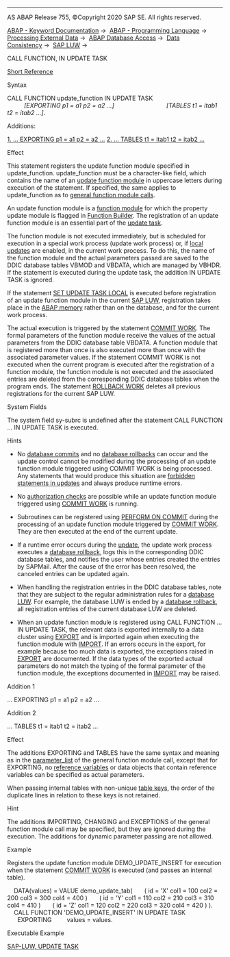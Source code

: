   

* * *

AS ABAP Release 755, ©Copyright 2020 SAP SE. All rights reserved.

[ABAP - Keyword Documentation](https://help.sap.com/doc/abapdocu_755_index_htm/7.55/en-US/abenabap.htm) →  [ABAP - Programming Language](https://help.sap.com/doc/abapdocu_755_index_htm/7.55/en-US/abenabap_reference.htm) →  [Processing External Data](https://help.sap.com/doc/abapdocu_755_index_htm/7.55/en-US/abenabap_language_external_data.htm) →  [ABAP Database Access](https://help.sap.com/doc/abapdocu_755_index_htm/7.55/en-US/abenabap_sql.htm) →  [Data Consistency](https://help.sap.com/doc/abapdocu_755_index_htm/7.55/en-US/abentransaction.htm) →  [SAP LUW](https://help.sap.com/doc/abapdocu_755_index_htm/7.55/en-US/abensap_luw.htm) → 

CALL FUNCTION, IN UPDATE TASK

[Short Reference](https://help.sap.com/doc/abapdocu_755_index_htm/7.55/en-US/abapcall_function_shortref.htm)

Syntax

CALL FUNCTION update\_function IN UPDATE TASK
                              *\[*EXPORTING p1 = a1 p2 = a2 ...*\]*
                              *\[*TABLES t1 = itab1 t2 = itab2 ...*\]*.

Additions:

[1\. ... EXPORTING p1 = a1 p2 = a2 ...](#!ABAP_ADDITION_1@1@)
[2\. ... TABLES t1 = itab1 t2 = itab2 ...](#!ABAP_ADDITION_2@2@)

Effect

This statement registers the update function module specified in update\_function. update\_function must be a character-like field, which contains the name of an [update function module](https://help.sap.com/doc/abapdocu_755_index_htm/7.55/en-US/abenupdate_function_module_glosry.htm "Glossary Entry") in uppercase letters during execution of the statement. If specified, the same applies to update\_function as to [general function module calls](https://help.sap.com/doc/abapdocu_755_index_htm/7.55/en-US/abapcall_function_general.htm).

An update function module is a [function module](https://help.sap.com/doc/abapdocu_755_index_htm/7.55/en-US/abenfunction_module_glosry.htm "Glossary Entry") for which the property update module is flagged in [Function Builder](https://help.sap.com/doc/abapdocu_755_index_htm/7.55/en-US/abenfunction_builder_glosry.htm "Glossary Entry"). The registration of an update function module is an essential part of the [update task](https://help.sap.com/doc/abapdocu_755_index_htm/7.55/en-US/abenupdate_glosry.htm "Glossary Entry").

The function module is not executed immediately, but is scheduled for execution in a special work process (update work process) or, if [local updates](https://help.sap.com/doc/abapdocu_755_index_htm/7.55/en-US/abenlocal_update_glosry.htm "Glossary Entry") are enabled, in the current work process. To do this, the name of the function module and the actual parameters passed are saved to the DDIC database tables VBMOD and VBDATA, which are managed by VBHDR. If the statement is executed during the update task, the addition IN UPDATE TASK is ignored.

If the statement [SET UPDATE TASK LOCAL](https://help.sap.com/doc/abapdocu_755_index_htm/7.55/en-US/abapset_update_task_local.htm) is executed before registration of an update function module in the current [SAP LUW](https://help.sap.com/doc/abapdocu_755_index_htm/7.55/en-US/abensap_luw_glosry.htm "Glossary Entry"), registration takes place in the [ABAP memory](https://help.sap.com/doc/abapdocu_755_index_htm/7.55/en-US/abenabap_memory_glosry.htm "Glossary Entry") rather than on the database, and for the current work process.

The actual execution is triggered by the statement [COMMIT WORK](https://help.sap.com/doc/abapdocu_755_index_htm/7.55/en-US/abapcommit.htm). The formal parameters of the function module receive the values of the actual parameters from the DDIC database table VBDATA. A function module that is registered more than once is also executed more than once with the associated parameter values. If the statement COMMIT WORK is not executed when the current program is executed after the registration of a function module, the function module is not executed and the associated entries are deleted from the corresponding DDIC database tables when the program ends. The statement [ROLLBACK WORK](https://help.sap.com/doc/abapdocu_755_index_htm/7.55/en-US/abaprollback.htm) deletes all previous registrations for the current SAP LUW.

System Fields

The system field sy-subrc is undefined after the statement CALL FUNCTION ... IN UPDATE TASK is executed.

Hints

-   No [database commits](https://help.sap.com/doc/abapdocu_755_index_htm/7.55/en-US/abendatabase_commit_glosry.htm "Glossary Entry") and no [database rollbacks](https://help.sap.com/doc/abapdocu_755_index_htm/7.55/en-US/abendatabase_rollback_glosry.htm "Glossary Entry") can occur and the update control cannot be modified during the processing of an update function module triggered using COMMIT WORK is being processed. Any statements that would produce this situation are [forbidden statements in updates](https://help.sap.com/doc/abapdocu_755_index_htm/7.55/en-US/abendb_commit_during_update.htm) and always produce runtime errors.

-   No [authorization checks](https://help.sap.com/doc/abapdocu_755_index_htm/7.55/en-US/abenauthority_during_update.htm) are possible while an update function module triggered using [COMMIT WORK](https://help.sap.com/doc/abapdocu_755_index_htm/7.55/en-US/abapcommit.htm) is running.

-   Subroutines can be registered using [PERFORM ON COMMIT](https://help.sap.com/doc/abapdocu_755_index_htm/7.55/en-US/abapperform_subr.htm) during the processing of an update function module triggered by [COMMIT WORK](https://help.sap.com/doc/abapdocu_755_index_htm/7.55/en-US/abapcommit.htm). They are then executed at the end of the current update.

-   If a runtime error occurs during the [update](https://help.sap.com/doc/abapdocu_755_index_htm/7.55/en-US/abenupdate_glosry.htm "Glossary Entry"), the update work process executes a [database rollback](https://help.sap.com/doc/abapdocu_755_index_htm/7.55/en-US/abendatabase_rollback_glosry.htm "Glossary Entry"), logs this in the corresponding DDIC database tables, and notifies the user whose entries created the entries by SAPMail. After the cause of the error has been resolved, the canceled entries can be updated again.

-   When handling the registration entries in the DDIC database tables, note that they are subject to the regular administration rules for a [database LUW](https://help.sap.com/doc/abapdocu_755_index_htm/7.55/en-US/abendatabase_luw_glosry.htm "Glossary Entry"). For example, the database LUW is ended by a [database rollback](https://help.sap.com/doc/abapdocu_755_index_htm/7.55/en-US/abendatabase_rollback_glosry.htm "Glossary Entry"), all registration entries of the current database LUW are deleted.

-   When an update function module is registered using CALL FUNCTION ... IN UPDATE TASK, the relevant data is exported internally to a data cluster using [EXPORT](https://help.sap.com/doc/abapdocu_755_index_htm/7.55/en-US/abapexport_data_cluster.htm) and is imported again when executing the function module with [IMPORT](https://help.sap.com/doc/abapdocu_755_index_htm/7.55/en-US/abapimport_data_cluster.htm). If an errors occurs in the export, for example because too much data is exported, the exceptions raised in [EXPORT](https://help.sap.com/doc/abapdocu_755_index_htm/7.55/en-US/abapexport_data_cluster.htm) are documented. If the data types of the exported actual parameters do not match the typing of the formal parameter of the function module, the exceptions documented in [IMPORT](https://help.sap.com/doc/abapdocu_755_index_htm/7.55/en-US/abapimport_data_cluster.htm) may be raised.
    

Addition 1

... EXPORTING p1 = a1 p2 = a2 ...

Addition 2

... TABLES t1 = itab1 t2 = itab2 ...

Effect

The additions EXPORTING and TABLES have the same syntax and meaning as in the [parameter\_list](https://help.sap.com/doc/abapdocu_755_index_htm/7.55/en-US/abapcall_function_parameter.htm) of the general function module call, except that for EXPORTING, no [reference variables](https://help.sap.com/doc/abapdocu_755_index_htm/7.55/en-US/abenreference_variable_glosry.htm "Glossary Entry") or data objects that contain reference variables can be specified as actual parameters.

When passing internal tables with non-unique [table keys](https://help.sap.com/doc/abapdocu_755_index_htm/7.55/en-US/abenitab_key.htm), the order of the duplicate lines in relation to these keys is not retained.

Hint

The additions IMPORTING, CHANGING and EXCEPTIONS of the general function module call may be specified, but they are ignored during the execution. The additions for dynamic parameter passing are not allowed.

Example

Registers the update function module DEMO\_UPDATE\_INSERT for execution when the statement [COMMIT WORK](https://help.sap.com/doc/abapdocu_755_index_htm/7.55/en-US/abapcommit.htm) is executed (and passes an internal table).

    DATA(values) = VALUE demo\_update\_tab(
      ( id = 'X' col1 = 100 col2 = 200 col3 = 300 col4 = 400 )
      ( id = 'Y' col1 = 110 col2 = 210 col3 = 310 col4 = 410 )
      ( id = 'Z' col1 = 120 col2 = 220 col3 = 320 col4 = 420 ) ).
    CALL FUNCTION 'DEMO\_UPDATE\_INSERT' IN UPDATE TASK
      EXPORTING
        values = values.

Executable Example

[SAP-LUW, UPDATE TASK](https://help.sap.com/doc/abapdocu_755_index_htm/7.55/en-US/abensap_luw_update_task_abexa.htm)